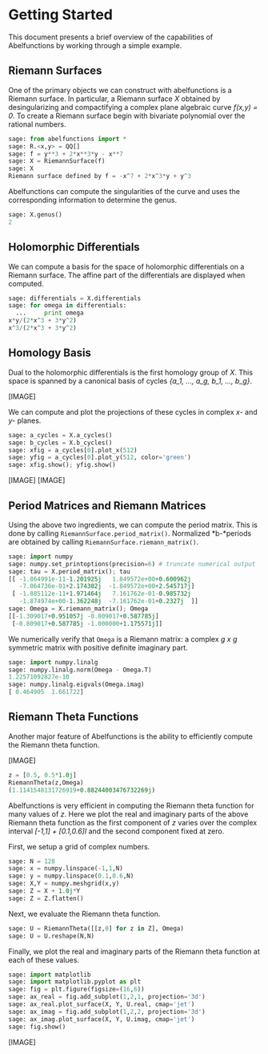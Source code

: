 # Getting Started

This document presents a brief overview of the capabilities of Abelfunctions by working through a simple example.

## Riemann Surfaces

One of the primary objects we can construct with abelfunctions is a Riemann surface. In particular, a Riemann surface *X* obtained by desingularizing and compactifying a complex plane algebraic curve *f(x,y) = 0*. To create a Riemann surface begin with bivariate polynomial over the rational numbers.

```python
sage: from abelfunctions import *
sage: R.<x,y> = QQ[]
sage: f = y**3 + 2*x**3*y - x**7
sage: X = RiemannSurface(f)
sage: X
Riemann surface defined by f = -x^7 + 2*x^3*y + y^3
```

Abelfunctions can compute the singularities of the curve and uses the corresponding information to determine the genus.

```python
sage: X.genus()
2
```

## Holomorphic Differentials

We can compute a basis for the space of holomorphic differentials on a Riemann surface. The affine part of the differentials are displayed when computed.

```python
sage: differentials = X.differentials
sage: for omega in differentials:
  ...     print omega
x*y/(2*x^3 + 3*y^2)
x^3/(2*x^3 + 3*y^2)
```

## Homology Basis

Dual to the holomorphic differentials is the first homology group of *X*. This space is spanned by a canonical basis of cycles *{a_1, ..., a_g, b_1, ..., b_g}*.

[IMAGE]

We can compute and plot the projections of these cycles in complex *x-* and *y-* planes.

```python
sage: a_cycles = X.a_cycles()
sage: b_cycles = X.b_cycles()
sage: xfig = a_cycles[0].plot_x(512)
sage: yfig = a_cycles[0].plot_y(512, color='green')
sage: xfig.show(); yfig.show()
```

[IMAGE]
[IMAGE]


## Period Matrices and Riemann Matrices

Using the above two ingredients, we can compute the period matrix. This is done by calling `RiemannSurface.period_matrix()`. Normalized *b-*periods are obtained by calling `RiemannSurface.riemann_matrix()`.

```python
sage: import numpy
sage: numpy.set_printoptions(precision=6) # truncate numerical output
sage: tau = X.period_matrix(); tau
[[ -1.864991e-11-1.201925j   1.849572e+00+0.600962j
   -7.064736e-01+2.174302j  -1.849572e+00+2.545717j]
 [ -1.885112e-11+1.971464j   7.161762e-01-0.985732j
   -1.874974e+00-1.362248j  -7.161762e-01+0.2327j  ]]
sage: Omega = X.riemann_matrix(); Omega
[[-1.309017+0.951057j -0.809017+0.587785j]
 [-0.809017+0.587785j -1.000000+1.175571j]]
```

We numerically verify that `Omega` is a Riemann matrix: a complex *g x g* symmetric matrix with positive definite imaginary part.

```python
sage: import numpy.linalg
sage: numpy.linalg.norm(Omega - Omega.T)
1.22571092827e-10
sage: numpy.linalg.eigvals(Omega.imag)
[ 0.464905  1.661722]
```

## Riemann Theta Functions

Another major feature of Abelfunctions is the ability to efficiently compute the Riemann theta function.

[IMAGE]

```python
z = [0.5, 0.5*1.0j]
RiemannTheta(z,Omega)
(1.1141548131726919+0.88244003476732269j)
```

Abelfunctions is very efficient in computing the Riemann theta function for many values of *z*. Here we plot the real and imaginary parts of the above Riemann theta function as the first component of *z* varies over the complex interval *[-1,1] + [0.1,0.6]I* and the second component fixed at zero.

First, we setup a grid of complex numbers.

```python
sage: N = 128
sage: x = numpy.linspace(-1,1,N)
sage: y = numpy.linspace(0.1,0.6,N)
sage: X,Y = numpy.meshgrid(x,y)
sage: Z = X + 1.0j*Y
sage: Z = Z.flatten()
```

Next, we evaluate the Riemann theta function.

```python
sage: U = RiemannTheta([[z,0] for z in Z], Omega)
sage: U = U.reshape(N,N)
```

Finally, we plot the real and imaginary parts of the Riemann theta function at
each of these values.

```python
sage: import matplotlib
sage: import matplotlib.pyplot as plt
sage: fig = plt.figure(figsize=(16,6))
sage: ax_real = fig.add_subplot(1,2,1, projection='3d')
sage: ax_real.plot_surface(X, Y, U.real, cmap='jet')
sage: ax_imag = fig.add_subplot(1,2,2, projection='3d')
sage: ax_imag.plot_surface(X, Y, U.imag, cmap='jet')
sage: fig.show()
```

[IMAGE]
